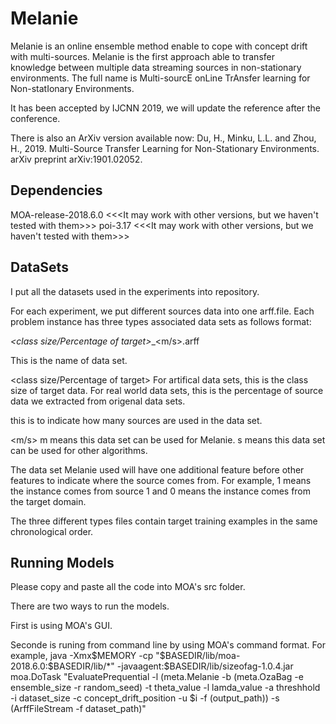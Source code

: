 # Melanie
Melanie is an online ensemble method enable to cope with concept drift with multi-sources. Melanie is the first approach able to transfer  
knowledge between multiple data streaming sources in non-stationary environments. 
The full name is Multi-sourcE onLine TrAnsfer learning for Non-statIonary Environments. 

It has been accepted by IJCNN 2019, we will update the reference after the conference.

There is also an ArXiv version available now:
Du, H., Minku, L.L. and Zhou, H., 2019. Multi-Source Transfer Learning for Non-Stationary Environments. arXiv preprint arXiv:1901.02052.

## Dependencies
MOA-release-2018.6.0 <<<It may work with other versions, but we haven't tested with them>>>
poi-3.17 <<<It may work with other versions, but we haven't tested with them>>>

## DataSets
I put all the datasets used in the experiments into repository.
 
For each experiment, we put different sources data into one arff.file. Each problem instance has three types associated data sets as follows format:

<name of data set>_<class size/Percentage of target>_<source size>_<m/s>.arff

<name of data set> This is the name of data set.

<class size/Percentage of target> For artifical data sets, this is the class size of target data. 
For real world data sets, this is the percentage of source data we extracted from origenal data sets.

<source size> this is to indicate how many sources are used in the data set.

<m/s> m means this data set can be used for Melanie. s means this data set can be used for other algorithms.

The data set Melanie used will have one additional feature before other features to indicate where the source comes from.
For example, 1 means the instance comes from source 1 and 0 means the instance comes from the target domain. 

The three different types files contain target training examples in the same chronological order.

## Running Models
Please copy and paste all the code into MOA's src folder.

There are two ways to run the models.

First is using MOA's GUI.

Seconde is runing from command line by using MOA's command format.
For example, java -Xmx$MEMORY -cp "$BASEDIR/lib/moa-2018.6.0:$BASEDIR/lib/*" -javaagent:$BASEDIR/lib/sizeofag-1.0.4.jar moa.DoTask "EvaluatePrequential -l (meta.Melanie -b (meta.OzaBag -e ensemble_size -r random_seed) -t theta_value -l lamda_value -a threshhold -i dataset_size -c concept_drift_position -u $i -f (output_path)) -s (ArffFileStream -f dataset_path)"

